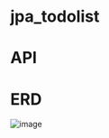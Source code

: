 # jpa_todolist

# API

# ERD
![image](https://github.com/user-attachments/assets/f3c0c8a6-95f7-4c08-9d09-27cd3bdf4789)
